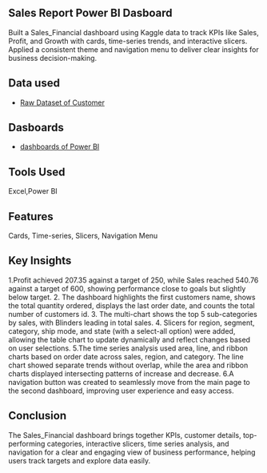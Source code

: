 ## Sales Report Power BI Dasboard
Built a Sales_Financial dashboard using Kaggle data to track KPIs like Sales, Profit, and Growth with cards, time-series trends, and interactive slicers. Applied a consistent theme and navigation menu to deliver clear insights for business decision-making.
## Data used
- <a href="https://github.com/nimmagantiharini/Sales-Report--Power-BI-Dashboard/blob/main/excel%20file.csv"> Raw Dataset of Customer</a>
## Dasboards
- <a href="https://github.com/nimmagantiharini/Sales-Report--Power-BI-Dashboard/blob/main/Task%203%20pbi.pbix"> dashboards of Power BI</a>
## Tools Used
Excel,Power BI
## Features 
Cards, Time-series, Slicers, Navigation Menu
## Key Insights
1.Profit achieved 207.35 against a target of 250, while Sales reached 540.76 against a target of 600, showing performance close to goals but slightly below target.
2. The dashboard highlights the first customers name, shows the total quantity ordered, displays the last order date, and counts the total number of customers id.
3. The multi-chart shows the top 5 sub-categories by sales, with Blinders leading in total sales.
4. Slicers for region, segment, category, ship mode, and state (with a select-all option) were added, allowing the table chart to update dynamically and reflect changes based on user selections.
5.The time series analysis used area, line, and ribbon charts based on order date across sales, region, and category. The line chart showed separate trends without overlap, while the area and ribbon charts displayed intersecting patterns of increase and decrease.
6.A navigation button was created to seamlessly move from the main page to the second dashboard, improving user experience and easy access.
## Conclusion
The Sales_Financial dashboard brings together KPIs, customer details, top-performing categories, interactive slicers, time series analysis, and navigation for a clear and engaging view of business performance, helping users track targets and explore data easily.

